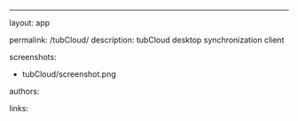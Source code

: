 ---
layout: app

permalink: /tubCloud/
description: tubCloud desktop synchronization client

screenshots:
  - tubCloud/screenshot.png

authors:

links:
